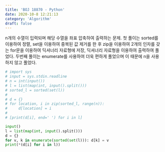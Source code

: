 ```yaml
---
title: 'BOJ 18870 - Python'
date: 2020-10-8 12:21:13
category: 'Algorithm'
draft: false
---
```

n개의 수열이 입력되며 해당 수열을 좌표 압축하여 출력하는 문제. 첫 풀이는 sorted를 이용하여 정렬, set을 이용하여 중복된 값 제거를 한 후 zip을 이용하여 2개의 인자를 갖는 for문을 이용하여 딕셔너리 자료형에 저장, 딕셔너리 자료형을 이용하여 출력하여 풀었다. 두번째 풀이는 enumerate를 사용하여 더욱 편하게 풀었으며 이 때문에 n을 사용하지 않고 풀었다.
```python
# import sys
# input = sys.stdin.readline
# n = int(input())
# l = list(map(int, input().split()))
# sorted_l = sorted(set(l))
#
# d = {}
# for location, i in zip(sorted_l, range(n)):
#     d[location] = i
#
# [print(d[i], end=' ') for i in l]

input()
l = list(map(int, input().split()))
d = {}
for v, k in enumerate(sorted(set(l))): d[k] = v
print(*(d[i] for i in l))

```
